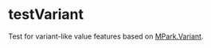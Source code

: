 testVariant
== 

Test for variant-like value features based on [MPark.Variant](https://mpark.github.io/variant).

